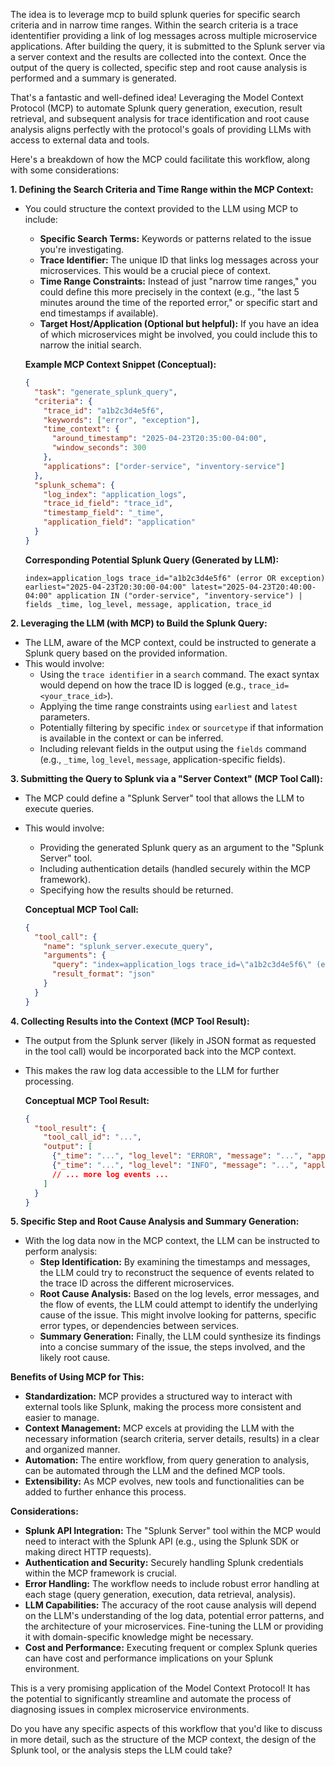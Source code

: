 The idea is to leverage mcp to build splunk queries for specific search criteria and in narrow time ranges. Within the search criteria is a trace idententifier providing a link of log messages across multiple microservice applications. After building the query, it is submitted to the Splunk server via a server context and the results are collected into the context. Once the output of the query is collected, specific step and root cause analysis is performed and a summary is generated.

That's a fantastic and well-defined idea! Leveraging the Model Context Protocol (MCP) to automate Splunk query generation, execution, result retrieval, and subsequent analysis for trace identification and root cause analysis aligns perfectly with the protocol's goals of providing LLMs with access to external data and tools.

Here's a breakdown of how the MCP could facilitate this workflow, along with some considerations:

**1. Defining the Search Criteria and Time Range within the MCP Context:**

* You could structure the context provided to the LLM using MCP to include:
    * **Specific Search Terms:** Keywords or patterns related to the issue you're investigating.
    * **Trace Identifier:** The unique ID that links log messages across your microservices. This would be a crucial piece of context.
    * **Time Range Constraints:** Instead of just "narrow time ranges," you could define this more precisely in the context (e.g., "the last 5 minutes around the time of the reported error," or specific start and end timestamps if available).
    * **Target Host/Application (Optional but helpful):** If you have an idea of which microservices might be involved, you could include this to narrow the initial search.

    **Example MCP Context Snippet (Conceptual):**

    ```json
    {
      "task": "generate_splunk_query",
      "criteria": {
        "trace_id": "a1b2c3d4e5f6",
        "keywords": ["error", "exception"],
        "time_context": {
          "around_timestamp": "2025-04-23T20:35:00-04:00",
          "window_seconds": 300
        },
        "applications": ["order-service", "inventory-service"]
      },
      "splunk_schema": {
        "log_index": "application_logs",
        "trace_id_field": "trace_id",
        "timestamp_field": "_time",
        "application_field": "application"
      }
    }
    ```

    **Corresponding Potential Splunk Query (Generated by LLM):**

    ```splunk
    index=application_logs trace_id="a1b2c3d4e5f6" (error OR exception) earliest="2025-04-23T20:30:00-04:00" latest="2025-04-23T20:40:00-04:00" application IN ("order-service", "inventory-service") | fields _time, log_level, message, application, trace_id
    ```

**2. Leveraging the LLM (with MCP) to Build the Splunk Query:**

* The LLM, aware of the MCP context, could be instructed to generate a Splunk query based on the provided information.
* This would involve:
    * Using the `trace identifier` in a `search` command. The exact syntax would depend on how the trace ID is logged (e.g., `trace_id=<your_trace_id>`).
    * Applying the time range constraints using `earliest` and `latest` parameters.
    * Potentially filtering by specific `index` or `sourcetype` if that information is available in the context or can be inferred.
    * Including relevant fields in the output using the `fields` command (e.g., `_time`, `log_level`, `message`, application-specific fields).

**3. Submitting the Query to Splunk via a "Server Context" (MCP Tool Call):**

* The MCP could define a "Splunk Server" tool that allows the LLM to execute queries.
* This would involve:
    * Providing the generated Splunk query as an argument to the "Splunk Server" tool.
    * Including authentication details (handled securely within the MCP framework).
    * Specifying how the results should be returned.

    **Conceptual MCP Tool Call:**

    ```json
    {
      "tool_call": {
        "name": "splunk_server.execute_query",
        "arguments": {
          "query": "index=application_logs trace_id=\"a1b2c3d4e5f6\" (error OR exception) earliest=\"2025-04-23T20:30:00-04:00\" latest=\"2025-04-23T20:40:00-04:00\" application IN (\"order-service\", \"inventory-service\") | fields _time, log_level, message, application, trace_id",
          "result_format": "json"
        }
      }
    }
    ```

**4. Collecting Results into the Context (MCP Tool Result):**

* The output from the Splunk server (likely in JSON format as requested in the tool call) would be incorporated back into the MCP context.
* This makes the raw log data accessible to the LLM for further processing.

    **Conceptual MCP Tool Result:**

    ```json
    {
      "tool_result": {
        "tool_call_id": "...",
        "output": [
          {"_time": "...", "log_level": "ERROR", "message": "...", "application": "order-service", "trace_id": "a1b2c3d4e5f6"},
          {"_time": "...", "log_level": "INFO", "message": "...", "application": "inventory-service", "trace_id": "a1b2c3d4e5f6"},
          // ... more log events ...
        ]
      }
    }
    ```

**5. Specific Step and Root Cause Analysis and Summary Generation:**

* With the log data now in the MCP context, the LLM can be instructed to perform analysis:
    * **Step Identification:** By examining the timestamps and messages, the LLM could try to reconstruct the sequence of events related to the trace ID across the different microservices.
    * **Root Cause Analysis:** Based on the log levels, error messages, and the flow of events, the LLM could attempt to identify the underlying cause of the issue. This might involve looking for patterns, specific error types, or dependencies between services.
    * **Summary Generation:** Finally, the LLM could synthesize its findings into a concise summary of the issue, the steps involved, and the likely root cause.

**Benefits of Using MCP for This:**

* **Standardization:** MCP provides a structured way to interact with external tools like Splunk, making the process more consistent and easier to manage.
* **Context Management:** MCP excels at providing the LLM with the necessary information (search criteria, server details, results) in a clear and organized manner.
* **Automation:** The entire workflow, from query generation to analysis, can be automated through the LLM and the defined MCP tools.
* **Extensibility:** As MCP evolves, new tools and functionalities can be added to further enhance this process.

**Considerations:**

* **Splunk API Integration:** The "Splunk Server" tool within the MCP would need to interact with the Splunk API (e.g., using the Splunk SDK or making direct HTTP requests).
* **Authentication and Security:** Securely handling Splunk credentials within the MCP framework is crucial.
* **Error Handling:** The workflow needs to include robust error handling at each stage (query generation, execution, data retrieval, analysis).
* **LLM Capabilities:** The accuracy of the root cause analysis will depend on the LLM's understanding of the log data, potential error patterns, and the architecture of your microservices. Fine-tuning the LLM or providing it with domain-specific knowledge might be necessary.
* **Cost and Performance:** Executing frequent or complex Splunk queries can have cost and performance implications on your Splunk environment.

This is a very promising application of the Model Context Protocol! It has the potential to significantly streamline and automate the process of diagnosing issues in complex microservice environments.

Do you have any specific aspects of this workflow that you'd like to discuss in more detail, such as the structure of the MCP context, the design of the Splunk tool, or the analysis steps the LLM could take?
